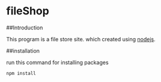 # fileShop 

##Introduction

This program is a file store site. which created using [nodejs](https://nodejs.org/en/).

##installation

run  this command for installing packages
```bash
npm install
```

